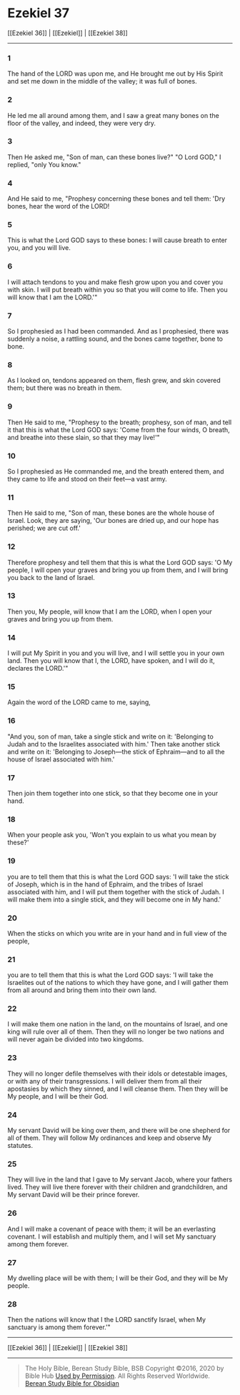 # Ezekiel 37

[[Ezekiel 36]] | [[Ezekiel]] | [[Ezekiel 38]]

---

### 1
The hand of the LORD was upon me, and He brought me out by His Spirit and set me down in the middle of the valley; it was full of bones.

### 2
He led me all around among them, and I saw a great many bones on the floor of the valley, and indeed, they were very dry.

### 3
Then He asked me, "Son of man, can these bones live?" "O Lord GOD," I replied, "only You know."

### 4
And He said to me, "Prophesy concerning these bones and tell them: 'Dry bones, hear the word of the LORD!

### 5
This is what the Lord GOD says to these bones: I will cause breath to enter you, and you will live.

### 6
I will attach tendons to you and make flesh grow upon you and cover you with skin. I will put breath within you so that you will come to life. Then you will know that I am the LORD.'"

### 7
So I prophesied as I had been commanded. And as I prophesied, there was suddenly a noise, a rattling sound, and the bones came together, bone to bone.

### 8
As I looked on, tendons appeared on them, flesh grew, and skin covered them; but there was no breath in them.

### 9
Then He said to me, "Prophesy to the breath; prophesy, son of man, and tell it that this is what the Lord GOD says: 'Come from the four winds, O breath, and breathe into these slain, so that they may live!'"

### 10
So I prophesied as He commanded me, and the breath entered them, and they came to life and stood on their feet—a vast army.

### 11
Then He said to me, "Son of man, these bones are the whole house of Israel. Look, they are saying, 'Our bones are dried up, and our hope has perished; we are cut off.'

### 12
Therefore prophesy and tell them that this is what the Lord GOD says: 'O My people, I will open your graves and bring you up from them, and I will bring you back to the land of Israel.

### 13
Then you, My people, will know that I am the LORD, when I open your graves and bring you up from them.

### 14
I will put My Spirit in you and you will live, and I will settle you in your own land. Then you will know that I, the LORD, have spoken, and I will do it, declares the LORD.'"

### 15
Again the word of the LORD came to me, saying,

### 16
"And you, son of man, take a single stick and write on it: 'Belonging to Judah and to the Israelites associated with him.' Then take another stick and write on it: 'Belonging to Joseph—the stick of Ephraim—and to all the house of Israel associated with him.'

### 17
Then join them together into one stick, so that they become one in your hand.

### 18
When your people ask you, 'Won't you explain to us what you mean by these?'

### 19
you are to tell them that this is what the Lord GOD says: 'I will take the stick of Joseph, which is in the hand of Ephraim, and the tribes of Israel associated with him, and I will put them together with the stick of Judah. I will make them into a single stick, and they will become one in My hand.'

### 20
When the sticks on which you write are in your hand and in full view of the people,

### 21
you are to tell them that this is what the Lord GOD says: 'I will take the Israelites out of the nations to which they have gone, and I will gather them from all around and bring them into their own land.

### 22
I will make them one nation in the land, on the mountains of Israel, and one king will rule over all of them. Then they will no longer be two nations and will never again be divided into two kingdoms.

### 23
They will no longer defile themselves with their idols or detestable images, or with any of their transgressions. I will deliver them from all their apostasies by which they sinned, and I will cleanse them. Then they will be My people, and I will be their God.

### 24
My servant David will be king over them, and there will be one shepherd for all of them. They will follow My ordinances and keep and observe My statutes.

### 25
They will live in the land that I gave to My servant Jacob, where your fathers lived. They will live there forever with their children and grandchildren, and My servant David will be their prince forever.

### 26
And I will make a covenant of peace with them; it will be an everlasting covenant. I will establish and multiply them, and I will set My sanctuary among them forever.

### 27
My dwelling place will be with them; I will be their God, and they will be My people.

### 28
Then the nations will know that I the LORD sanctify Israel, when My sanctuary is among them forever.'"

---

[[Ezekiel 36]] | [[Ezekiel]] | [[Ezekiel 38]]

---

> The Holy Bible, Berean Study Bible, BSB
> Copyright &copy;2016, 2020 by Bible Hub
> [Used by Permission](https://berean.bible/terms.htm). All Rights Reserved Worldwide.
> [Berean Study Bible for Obsidian](https://github.com/gapmiss/berean-study-bible-for-obsidian)

